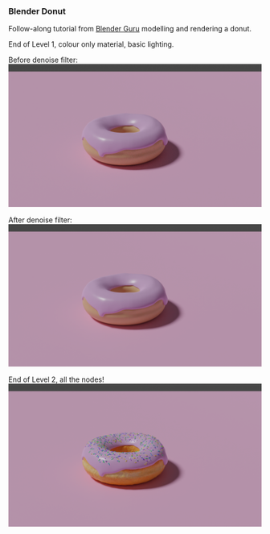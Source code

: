 ### Blender Donut

Follow-along tutorial from [Blender Guru](https://www.youtube.com/playlist?list=PLjEaoINr3zgEq0u2MzVgAaHEBt--xLB6U) modelling and rendering a donut.

End of Level 1, colour only material, basic lighting.

Before denoise filter:
![before denoise filter](donut-before-denoise.png "Before denoise filter pass")

After denoise filter:
![after denoise filter](donut-after-denoise.png "After denoise filter pass")

End of Level 2, all the nodes!
![final level 2](donut-final.png "Finished Level 2")


